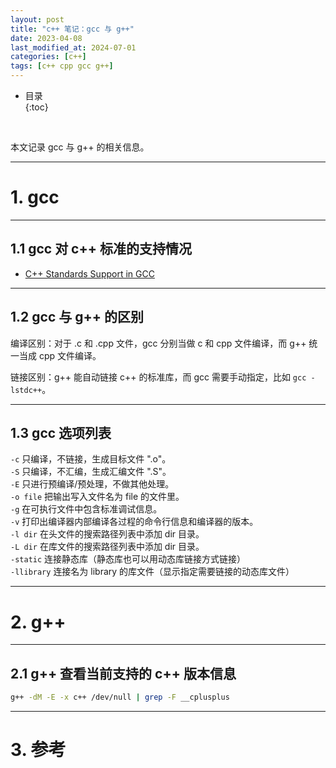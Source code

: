 ```yaml
---
layout: post
title: "c++ 笔记：gcc 与 g++"
date: 2023-04-08
last_modified_at: 2024-07-01
categories: [c++]
tags: [c++ cpp gcc g++]
---
```


* 目录  
{:toc}
<br/>

本文记录 gcc 与 g++ 的相关信息。  

---

# 1. gcc

---

## 1.1 gcc 对 c++ 标准的支持情况

* [C++ Standards Support in GCC](https://gcc.gnu.org/projects/cxx-status.html)

---

## 1.2 gcc 与 g++ 的区别

编译区别：对于 .c 和 .cpp 文件，gcc 分别当做 c 和 cpp 文件编译，而 g++ 统一当成 cpp 文件编译。   

链接区别：g++ 能自动链接 c++ 的标准库，而 gcc 需要手动指定，比如 `gcc -lstdc++`。  

---

## 1.3 gcc 选项列表

`-c`          只编译，不链接，生成目标文件 ".o"。   
`-S`          只编译，不汇编，生成汇编文件 ".S"。  
`-E`          只进行预编译/预处理，不做其他处理。  
`-o file`     把输出写入文件名为 file 的文件里。  
`-g`          在可执行文件中包含标准调试信息。  
`-v`          打印出编译器内部编译各过程的命令行信息和编译器的版本。    
`-l dir`      在头文件的搜索路径列表中添加 dir 目录。     
`-L dir`      在库文件的搜索路径列表中添加 dir 目录。    
`-static`     连接静态库（静态库也可以用动态库链接方式链接）   
`-llibrary`   连接名为 library 的库文件（显示指定需要链接的动态库文件）   


---

# 2. g++

---

## 2.1 g++ 查看当前支持的 c++ 版本信息

```bash
g++ -dM -E -x c++ /dev/null | grep -F __cplusplus
```

---

# 3. 参考